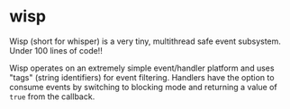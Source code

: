 # wisp

Wisp (short for whisper) is a very tiny, multithread safe event subsystem. Under 100 lines of code!!

Wisp operates on an extremely simple event/handler platform and uses "tags" (string identifiers) for event filtering.
Handlers have the option to consume events by switching to blocking mode and returning a value of `true` from the callback.
